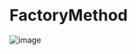 # FactoryMethod
![image](https://github.com/user-attachments/assets/70612f3c-be3a-4cb1-8dcd-834b7953c850)
